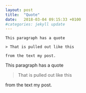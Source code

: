 ```yaml
---
layout: post
title:  "Quote"
date:   2018-03-04 09:15:33 +0100
#categories: jekyll update
---
```


```
This paragraph has a quote

> That is pulled out like this

from the text my post.
```

This paragraph has a quote

> That is pulled out like this

from the text my post.